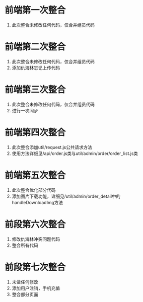 # 前端第一次整合
1. 此次整合未修改任何代码，仅合并组员代码

# 前端第二次整合
1. 此次整合未修改任何代码，仅合并组员代码
2. 添加仇海林忘记上传代码

# 前端第三次整合
1. 此次整合未修改任何代码，仅合并组员代码
2. 进行一次同步

# 前端第四次整合

1. 此次整合添加util/request.js公共请求方法
2. 使用方法详细见/api/order.js类与util/admin/order/order_list.js类

# 前端第五次整合

1. 此次整合优化部分代码
2. 添加图片下载功能，详细见/util/admin/order_detail中的handleDownloadImg方法

# 前段第六次整合

1. 修改仇海林冲突问题代码
2. 整合所有代码

# 前段第七次整合

1. 未做任何修改
2. 添加用户注销，手机充值
3. 整合部分页面
